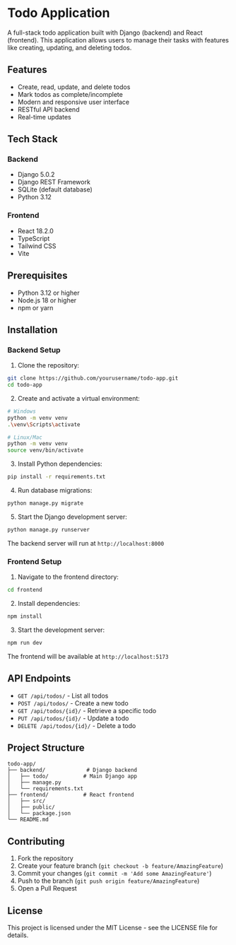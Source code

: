 # Todo Application

A full-stack todo application built with Django (backend) and React (frontend). This application allows users to manage their tasks with features like creating, updating, and deleting todos.

## Features

- Create, read, update, and delete todos
- Mark todos as complete/incomplete
- Modern and responsive user interface
- RESTful API backend
- Real-time updates

## Tech Stack

### Backend
- Django 5.0.2
- Django REST Framework
- SQLite (default database)
- Python 3.12

### Frontend
- React 18.2.0
- TypeScript
- Tailwind CSS
- Vite

## Prerequisites

- Python 3.12 or higher
- Node.js 18 or higher
- npm or yarn

## Installation

### Backend Setup

1. Clone the repository:
```bash
git clone https://github.com/yourusername/todo-app.git
cd todo-app
```

2. Create and activate a virtual environment:
```bash
# Windows
python -m venv venv
.\venv\Scripts\activate

# Linux/Mac
python -m venv venv
source venv/bin/activate
```

3. Install Python dependencies:
```bash
pip install -r requirements.txt
```

4. Run database migrations:
```bash
python manage.py migrate
```

5. Start the Django development server:
```bash
python manage.py runserver
```

The backend server will run at `http://localhost:8000`

### Frontend Setup

1. Navigate to the frontend directory:
```bash
cd frontend
```

2. Install dependencies:
```bash
npm install
```

3. Start the development server:
```bash
npm run dev
```

The frontend will be available at `http://localhost:5173`

## API Endpoints

- `GET /api/todos/` - List all todos
- `POST /api/todos/` - Create a new todo
- `GET /api/todos/{id}/` - Retrieve a specific todo
- `PUT /api/todos/{id}/` - Update a todo
- `DELETE /api/todos/{id}/` - Delete a todo

## Project Structure

```
todo-app/
├── backend/             # Django backend
│   ├── todo/           # Main Django app
│   ├── manage.py
│   └── requirements.txt
├── frontend/           # React frontend
│   ├── src/
│   ├── public/
│   └── package.json
└── README.md
```

## Contributing

1. Fork the repository
2. Create your feature branch (`git checkout -b feature/AmazingFeature`)
3. Commit your changes (`git commit -m 'Add some AmazingFeature'`)
4. Push to the branch (`git push origin feature/AmazingFeature`)
5. Open a Pull Request

## License

This project is licensed under the MIT License - see the LICENSE file for details.
